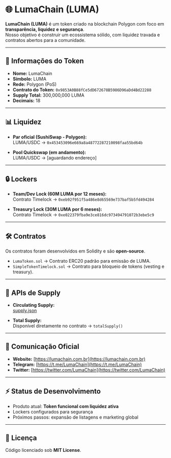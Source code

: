 # 🌐 LumaChain (LUMA)

**LumaChain (LUMA)** é um token criado na blockchain Polygon com foco em **transparência, liquidez e segurança**.  
Nosso objetivo é construir um ecossistema sólido, com liquidez travada e contratos abertos para a comunidade.

---

## 🔗 Informações do Token

- **Nome:** LumaChain  
- **Símbolo:** LUMA  
- **Rede:** Polygon (PoS)  
- **Contrato do Token:** `0x9853A0B88fCe5dD672678B5986D96aDd4Bd22288`  
- **Supply Total:** 300,000,000 LUMA  
- **Decimais:** 18  

---

## 📊 Liquidez

- **Par oficial (SushiSwap - Polygon):**  
  LUMA/USDC → `0x453453096e669a8a48772287210098faa55bd64b`

- **Pool Quickswap (em andamento):**  
  LUMA/USDC → [aguardando endereço]  

---

## 🔒 Lockers

- **Team/Dev Lock (60M LUMA por 12 meses):**  
  Contrato Timelock → `0xeb92f951f5a486e8d65569e737baf5b5fd494284`

- **Treasury Lock (30M LUMA por 6 meses):**  
  Contrato Timelock → `0xe022379fba9e3ce816dc973494791072b3ebe5c9`

---

## 🛠️ Contratos

Os contratos foram desenvolvidos em Solidity e são **open-source**.

- `LumaToken.sol` → Contrato ERC20 padrão para emissão de LUMA.  
- `SimpleTokenTimelock.sol` → Contrato para bloqueio de tokens (vesting e treasury).  

---

## 📡 APIs de Supply

- **Circulating Supply:**  
  [supply.json](https://sweet-kringle-898f12.netlify.app/supply.json)  

- **Total Supply:**  
  Disponível diretamente no contrato → `totalSupply()`  

---

## 📢 Comunicação Oficial

- **Website:** [https://lumachain.com.br](https://lumachain.com.br)  
- **Telegram:** [https://t.me/LumaChain](https://t.me/LumaChain)  
- **Twitter:** [https://twitter.com/LumaChain](https://twitter.com/LumaChain)  

---

## ⚡ Status de Desenvolvimento

- Produto atual: **Token funcional com liquidez ativa**  
- Lockers configurados para segurança  
- Próximos passos: expansão de listagens e marketing global  

---

## 📜 Licença

Código licenciado sob **MIT License**.
